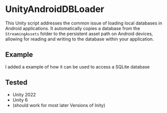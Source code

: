 # UnityAndroidDBLoader

This Unity script addresses the common issue of loading local databases in Android applications. It automatically copies a database from the `StreamingAssets` folder to the persistent asset path on Android devices, allowing for reading and writing to the database within your application.

## Example

I added a example of how it can be used to access a SQLite database

## Tested

- Unity 2022
- Unity 6
- (should work for most later Versions of Inity)
